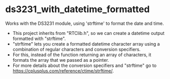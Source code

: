 # ds3231_with_datetime_formatted
Works with the DS3231 module, using 'strftime' to format the date and time.

 - This project inherits from "RTClib.h", so we can create a datetime output formatted with "strftime".
 - "strftime" lets you create a formatted datetime character array using a combination of regular characters and conversion specifiers.
 - For this, instead of the function returning an array of characters, it formats the array that we passed as a pointer.
 - For more details about the conversion specifiers and "strftime" go to https://cplusplus.com/reference/ctime/strftime/.
